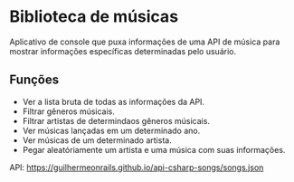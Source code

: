 # Biblioteca de músicas
Aplicativo de console que puxa informações de uma API de música para mostrar informações específicas determinadas pelo usuário.

## Funções
- Ver a lista bruta de todas as informações da API.
- Filtrar gêneros músicais.
- Filtrar artistas de determindaos gêneros músicais.
- Ver músicas lançadas em um determinado ano.
- Ver músicas de um determinado artista.
- Pegar aleatóriamente um artista e uma música com suas informações.

API: https://guilhermeonrails.github.io/api-csharp-songs/songs.json
